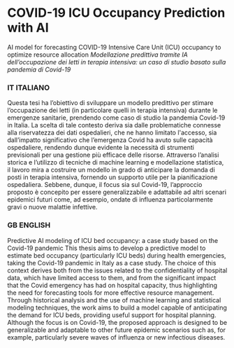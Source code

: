 # COVID-19 ICU Occupancy Prediction with AI
 AI model for forecasting COVID-19 Intensive Care Unit (ICU) occupancy to optimize resource allocation
_Modellazione predittiva tramite IA dell’occupazione dei letti in terapia intensiva: un caso di studio basato sulla pandemia di Covid-19_

### IT ITALIANO
Questa tesi ha l’obiettivo di sviluppare un modello predittivo per stimare l’occupazione dei letti (in particolare quelli in terapia intensiva) durante le emergenze sanitarie, prendendo come caso di studio la pandemia Covid-19 in Italia.
La scelta di tale contesto deriva sia dalle problematiche connesse alla riservatezza dei dati ospedalieri, che ne hanno limitato l'accesso, sia dall’impatto significativo che l’emergenza Covid ha avuto sulle capacità ospedaliere, rendendo dunque evidente la necessità di strumenti previsionali per una gestione più efficace delle risorse.
Attraverso l’analisi storica e l’utilizzo di tecniche di machine learning e modellazione statistica, il lavoro mira a costruire un modello in grado di anticipare la domanda di posti in terapia intensiva, fornendo un supporto utile per la pianificazione ospedaliera.
Sebbene, dunque, il focus sia sul Covid-19, l’approccio proposto è concepito per essere generalizzabile e adattabile ad altri scenari epidemici futuri come, ad esempio, ondate di influenza particolarmente gravi o nuove malattie infettive.		


### GB ENGLISH
Predictive AI modeling of ICU bed occupancy: a case study based on the Covid-19 pandemic
This thesis aims to develop a predictive model to estimate bed occupancy (particularly ICU beds) during health emergencies, taking the Covid-19 pandemic in Italy as a case study.
The choice of this context derives both from the issues related to the confidentiality of hospital data, which have limited access to them, and from the significant impact that the Covid emergency has had on hospital capacity, thus highlighting the need for forecasting tools for more effective resource management.
Through historical analysis and the use of machine learning and statistical modeling techniques, the work aims to build a model capable of anticipating the demand for ICU beds, providing useful support for hospital planning.
Although the focus is on Covid-19, the proposed approach is designed to be generalizable and adaptable to other future epidemic scenarios such as, for example, particularly severe waves of influenza or new infectious diseases.
